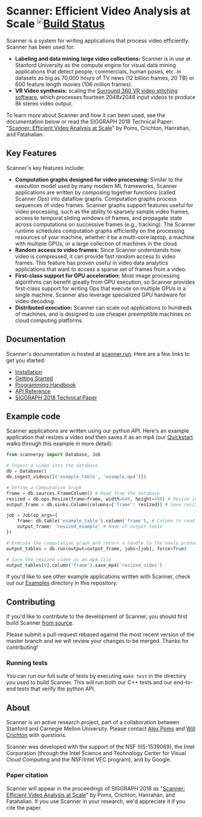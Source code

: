 # Scanner: Efficient Video Analysis at Scale [![Build Status](https://travis-ci.org/scanner-research/scanner.svg?branch=master)](https://travis-ci.org/scanner-research/scanner) #

Scanner is a system for writing applications that process video efficiently. Scanner has been used for:
* **Labeling and data mining large video collections:** Scanner is in use at Stanford University as the compute engine for visual data mining applications that detect people, commercials, human poses, etc. in datasets as big as 70,000 hours of TV news (12 billion frames, 20 TB) or 600 feature length movies (106 million frames). 
* **VR Video synthesis:** scaling the [Surround 360 VR video stitching software](https://github.com/scanner-research/Surround360), which processes fourteen 2048x2048 input videos to produce 8k stereo video output.

To learn more about Scanner and how it can been used, see the documentation below or read the SIGGRAPH 2018 Technical Paper: "[Scanner: Efficient Video Analysis at Scale](http://graphics.stanford.edu/papers/scanner/scanner_sig18.pdf)" by Poms, Crichton, Hanrahan, and Fatahalian.

## Key Features

Scanner's key features include:
* **Computation graphs designed for video processing:** Similar to the execution model used by many modern ML frameworks, Scanner applications are written by composing together functions (called Scanner Ops) into dataflow graphs. Computation graphs process sequences of video frames. Scanner graphs support features useful for video processing, such as the ability to sparsely sample video frames, access to temporal sliding windows of frames, and propagate state across computations on successive frames (e.g., tracking). The Scanner runtime schedules computation graphs efficiently on the processing resources of your machine, whether it be a multi-core laptop, a machine with multiple GPUs, or a large collection of machines in the cloud.
* **Random access to video frames:** Since Scanner understands how video is compressed, it can provide fast *random* access to video frames.  This feature has proven useful in video data analytics applications that want to access a sparse set of frames from a video.
* **First-class support for GPU acceleration:** Most image processing algorithms can benefit greatly from GPU execution, so Scanner provides first-class support for writing Ops that execute on multiple GPUs in a single machine. Scanner also leverage specialized GPU hardware for video decoding.
* **Distributed execution:** Scanner can scale out applications to hundreds of machines, and is designed to use cheaper preemptible machines on cloud computing platforms.

## Documentation

Scanner's documentation is hosted at [scanner.run](http://scanner.run). Here
are a few links to get you started:

* [Installation](http://scanner.run/installation.html)
* [Getting Started](http://scanner.run/getting-started.html)
* [Programming Handbook](http://scanner.run/programming-handbook.html)
* [API Reference](http://scanner.run/api.html)
* [SIGGRAPH 2018 Technical Paper](http://graphics.stanford.edu/papers/scanner/scanner_sig18.pdf)  

## Example code

Scanner applications are written using our python API. Here's an example
application that resizes a video and then saves it as an mp4 (our
[Quickstart](http://scanner.run/quickstart.html) walks through this
example in more detail):

```python
from scannerpy import Database, Job

# Ingest a video into the database
db = Database()
db.ingest_videos([('example_table', 'example.mp4')])

# Define a Computation Graph
frame = db.sources.FrameColumn() # Read from the database
resized = db.ops.Resize(frame=frame, width=640, height=480) # Resize input frame
output_frame = db.sinks.Column(columns={'frame': resized}) # Save resized frame

job = Job(op_args={
    frame: db.table('example_table').column('frame'), # Column to read input frames from
    output_frame: 'resized_example' # Name of output table
})

# Execute the computation graph and return a handle to the newly produced tables
output_tables = db.run(output=output_frame, jobs=[job], force=True)

# Save the resized video as an mp4 file
output_tables[0].column('frame').save_mp4('resized_video')
```

If you'd like to see other example applications written with Scanner, check
out our [Examples](https://github.com/scanner-research/scanner/tree/master/examples)
directory in this repository.

## Contributing

If you'd like to contribute to the development of Scanner, you should first
build Scanner [from source](http://scanner.run/from_source.html).

Please submit a pull-request rebased against the most recent version of the
master branch and we will review your changes to be merged. Thanks for
contributing!

### Running tests
You can run our full suite of tests by executing `make test` in the directory
you used to build Scanner. This will run both our C++ tests and our end-to-end
tests that verify the python API.

## About
Scanner is an active research project, part of a collaboration between Stanford and Carnegie Mellon University. Please contact [Alex Poms](https://github.com/apoms) and [Will Crichton](https://github.com/willcrichton) with questions.  

Scanner was developed with the support of the NSF (IIS-1539069), the Intel Corporation (through the Intel Science and Technology Center for Visual Cloud Computing and the NSF/Intel VEC program), and by Google.

### Paper citation
Scanner will appear in the proceedings of SIGGRAPH 2018 as "[Scanner: Efficient Video Analysis at Scale](http://graphics.stanford.edu/papers/scanner/scanner_sig18.pdf)" by Poms, Crichton, Hanrahan, and Fatahalian. If you use Scanner in your research, we'd appreciate it if you cite the paper.
